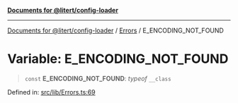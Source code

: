 [**Documents for @litert/config-loader**](../../README.md)

***

[Documents for @litert/config-loader](../../README.md) / [Errors](../README.md) / E\_ENCODING\_NOT\_FOUND

# Variable: E\_ENCODING\_NOT\_FOUND

> `const` **E\_ENCODING\_NOT\_FOUND**: *typeof* `__class`

Defined in: [src/lib/Errors.ts:69](https://github.com/litert/config-loader.js/blob/master/src/lib/Errors.ts#L69)
